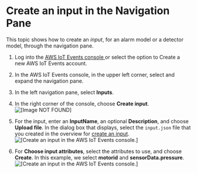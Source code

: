 # Create an input in the Navigation Pane<a name="create-input-for-models"></a>

This topic shows how to create an *input*, for an alarm model or a detector model, through the navigation pane\.

1. Log into the [AWS IoT Events console ](https://console.aws.amazon.com/iotevents/) or select the option to Create a new AWS IoT Events account\.

1. In the AWS IoT Events console, in the upper left corner, select and expand the navigation pane\.

1. In the left navigation pane, select **Inputs**\.

1. In the right corner of the console, choose **Create input**\.  
![\[Image NOT FOUND\]](http://docs.aws.amazon.com/iotevents/latest/developerguide/images/create-input-navigation.png)

1. For the input, enter an **InputName**, an optional **Description**, and choose **Upload file**\. In the dialog box that displays, select the `input.json` file that you created in the overview for [create an input](https://docs.aws.amazon.com/iotevents/latest/developerguide/create-input-overview.html)\.   
![\[Create an input in the AWS IoT Events console.\]](http://docs.aws.amazon.com/iotevents/latest/developerguide/images/create-input-name.png)

1. For **Choose input attributes**, select the attributes to use, and choose **Create**\. In this example, we select **motorid** and **sensorData\.pressure**\.   
![\[Create an input in the AWS IoT Events console.\]](http://docs.aws.amazon.com/iotevents/latest/developerguide/images/create-input-attr.png)